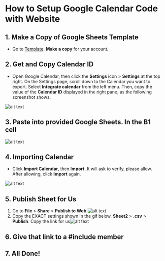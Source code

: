 # How to Setup Google Calendar Code with Website

## 1. Make a Copy of Google Sheets Template
  
  * Go to [Template](https://docs.google.com/spreadsheets/d/1l9v_8uz3g0w0sg6UHvpayGowa-bboL77DsTF75Me_bk/edit#gid=0). **Make a copy** for your account.

## 2. Get and Copy Calendar ID
  
  * Open Google Calendar, then click the **Settings** icon > **Settings** at the top right. On the Settings page, scroll down to the Calendar you want to export. Select **Integrate calendar** from the left menu. Then, copy the value of the **Calendar ID** displayed in the right pane, as the following screenshot shows.

   ![alt text](https://i.imgur.com/20W0zg9.png)

## 3. Paste into provided Google Sheets. In the **B1 cell**

   ![alt text](https://i.imgur.com/zbaCVUm.png)

## 4. Importing Calendar

  * Click **Import Calendar**, then **Import**. It will ask to verify, please allow. After allowing, click **Import** again.

   ![alt text](https://i.imgur.com/3lH7h2c.png)

## 5. Publish Sheet for Us

  1. Go to **File** > **Share** > **Publish to Web**.![alt text](https://i.imgur.com/yvgc7ci.png)
  2. Copy the EXACT settings shown in the gif below. **Sheet2** > **.csv** > **Publish**. Copy the link for us![alt text](https://i.imgur.com/SYBwZH0.gif)

## 6. Give that link to a #include member
   
## 7. All Done!
